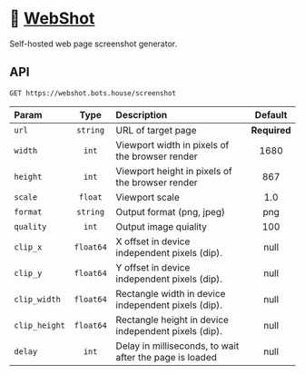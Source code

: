 # 📸 [WebShot](https://webshot.bots.house)

Self-hosted web page screenshot generator.

## API

```http
GET https://webshot.bots.house/screenshot
```

| Param         |   Type    | Description                                             |   Default    |
| :------------ | :-------: | :------------------------------------------------------ | :----------: |
| `url`         | `string`  | URL of target page                                      | **Required** |
| `width`       |   `int`   | Viewport width in pixels of the browser render          |     1680     |
| `height`      |   `int`   | Viewport height in pixels of the browser render         |     867      |
| `scale`       |  `float`  | Viewport scale                                          |     1.0      |
| `format`      | `string`  | Output format (png, jpeg)                               |     png      |
| `quality`     |   `int`   | Output image quiality                                   |     100      |
| `clip_x`      | `float64` | X offset in device independent pixels (dip).            |     null     |
| `clip_y`      | `float64` | Y offset in device independent pixels (dip).            |     null     |
| `clip_width`  | `float64` | Rectangle width in device independent pixels (dip).     |     null     |
| `clip_height` | `float64` | Rectangle height in device independent pixels (dip).    |     null     |
| `delay`       |   `int`   | Delay in milliseconds, to wait after the page is loaded |     null     |

